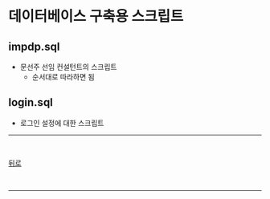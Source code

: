 # 데이터베이스 구축용 스크립트

## impdp.sql
- 문선주 선임 컨설턴트의 스크립트
  - 순서대로 따라하면 됨

## login.sql
- 로그인 설정에 대한 스크립트

<hr>
<br>

[뒤로](https://github.com/hcgnine/Guide)

<br>
<hr>